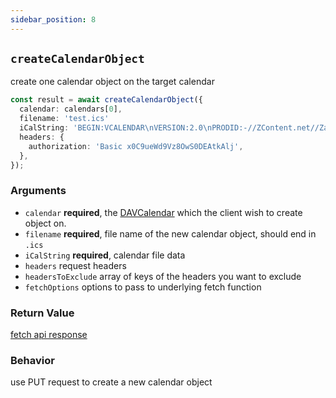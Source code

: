 ```yaml
---
sidebar_position: 8
---
```


## `createCalendarObject`

create one calendar object on the target calendar

```ts
const result = await createCalendarObject({
  calendar: calendars[0],
  filename: 'test.ics'
  iCalString: 'BEGIN:VCALENDAR\nVERSION:2.0\nPRODID:-//ZContent.net//Zap Calendar 1.0//EN\nBEGIN:VEVENT\nCALSCALE:GREGORIAN\nMETHOD:PUBLISH\nSUMMARY:Abraham Lincoln\nUID:c7614cff-3549-4a00-9152-d25cc1fe077d\nSEQUENCE:0\nSTATUS:CONFIRMED\nTRANSP:TRANSPARENT\nRRULE:FREQ=YEARLY;INTERVAL=1;BYMONTH=2;BYMONTHDAY=12\nDTSTART:20080212T182145Z\nDTEND:20080213T182145Z\nDTSTAMP:20150421T182145Z\nCATEGORIES:U.S. Presidents,Civil War People\nLOCATION:Hodgenville, Kentucky\nGEO:37.5739497;-85.7399606\nDESCRIPTION:Born February 12, 1809 Sixteenth President (1861-1865) http\://AmericanHistoryCalendar.com\nURL:http\://americanhistorycalendar.com/peoplecalendar/1,328-abraham-lincoln\nEND:VEVENT\nEND:VCALENDAR',
  headers: {
    authorization: 'Basic x0C9ueWd9Vz8OwS0DEAtkAlj',
  },
});
```

### Arguments

- `calendar` **required**, the [DAVCalendar](../types/DAVCalendar.md) which the client wish to create object on.
- `filename` **required**, file name of the new calendar object, should end in `.ics`
- `iCalString` **required**, calendar file data
- `headers` request headers
- `headersToExclude` array of keys of the headers you want to exclude
- `fetchOptions` options to pass to underlying fetch function

### Return Value

[fetch api response](https://developer.mozilla.org/en-US/docs/Web/API/Response)

### Behavior

use PUT request to create a new calendar object
